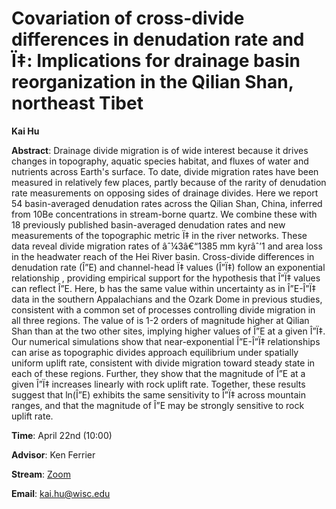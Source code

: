 # Covariation of cross-divide differences in denudation rate and Ï‡: Implications for drainage basin reorganization in the Qilian Shan, northeast Tibet

**Kai Hu**

**Abstract**: Drainage divide migration is of wide interest because it drives changes in topography, aquatic species habitat, and fluxes of water and nutrients across Earth's surface. To date, divide migration rates have been measured in relatively few places, partly because of the rarity of denudation rate measurements on opposing sides of drainage divides. Here we report 54 basin-averaged denudation rates across the Qilian Shan, China, inferred from 10Be concentrations in stream-borne quartz. We combine these with 18 previously published basin-averaged denudation rates and new measurements of the topographic metric Ï‡ in the river networks. These data reveal divide migration rates of âˆ¼3â€“1385 mm kyrâˆ’1 and area loss in the headwater reach of the Hei River basin. Cross-divide differences in denudation rate (Î”E) and channel-head Ï‡ values (Î”Ï‡) follow an exponential relationship , providing empirical support for the hypothesis that Î”Ï‡ values can reflect Î”E. Here, b has the same value within uncertainty as in Î”E-Î”Ï‡ data in the southern Appalachians and the Ozark Dome in previous studies, consistent with a common set of processes controlling divide migration in all three regions. The value of  is 1-2 orders of magnitude higher at Qilian Shan than at the two other sites, implying higher values of Î”E at a given Î”Ï‡. Our numerical simulations show that near-exponential Î”E-Î”Ï‡ relationships can arise as topographic divides approach equilibrium under spatially uniform uplift rate, consistent with divide migration toward steady state in each of these regions. Further, they show that the magnitude of Î”E at a given Î”Ï‡ increases linearly with rock uplift rate. Together, these results suggest that ln(Î”E) exhibits the same sensitivity to Î”Ï‡ across mountain ranges, and that the magnitude of Î”E may be strongly sensitive to rock uplift rate.


**Time**: April 22nd (10:00)

**Advisor**: Ken Ferrier

**Stream**: [Zoom](https://uwmadison.zoom.us/meeting#/test11111)

**Email**: [kai.hu@wisc.edu](mailto:kai.hu@wisc.edu)
